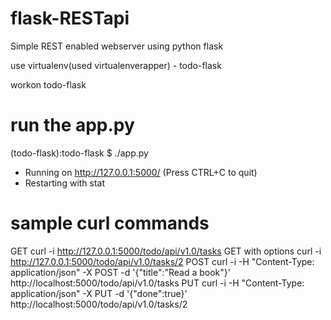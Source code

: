 # flask-RESTapi
Simple REST enabled webserver using python flask

use virtualenv(used virtualenverapper) - todo-flask

workon todo-flask

# run the app.py
(todo-flask)<hostname>:todo-flask <username>$ ./app.py
 * Running on http://127.0.0.1:5000/ (Press CTRL+C to quit)
 * Restarting with stat

# sample curl commands
GET
curl -i http://127.0.0.1:5000/todo/api/v1.0/tasks
GET with options
curl -i http://127.0.0.1:5000/todo/api/v1.0/tasks/2
POST
curl -i -H "Content-Type: application/json" -X POST -d '{"title":"Read a book"}' http://localhost:5000/todo/api/v1.0/tasks
PUT
curl -i -H "Content-Type: application/json" -X PUT -d '{"done":true}' http://localhost:5000/todo/api/v1.0/tasks/2
